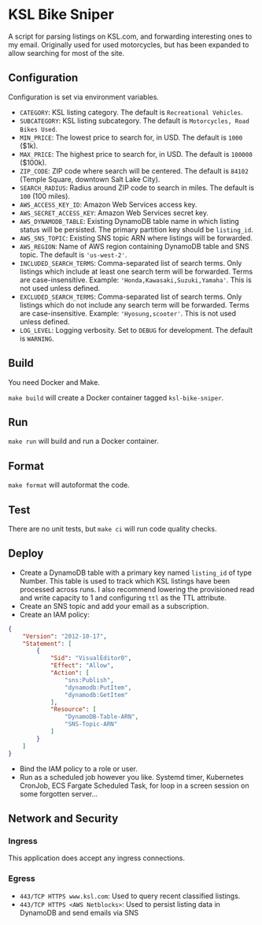 # KSL Bike Sniper

A script for parsing listings on KSL.com, and forwarding interesting ones to my
email. Originally used for used motorcycles, but has been expanded to allow
searching for most of the site.

## Configuration

Configuration is set via environment variables.

- `CATEGORY`: KSL listing category. The default is `Recreational Vehicles`.
- `SUBCATEGORY`: KSL listing subcategory. The default is `Motorcycles, Road Bikes Used`.
- `MIN_PRICE`: The lowest price to search for, in USD. The default is `1000` ($1k).
- `MAX_PRICE`: The highest price to search for, in USD. The default is `100000` ($100k).
- `ZIP_CODE`: ZIP code where search will be centered. The default is `84102` (Temple Square, downtown Salt Lake City).
- `SEARCH_RADIUS`: Radius around ZIP code to search in miles. The default is `100` (100 miles).
- `AWS_ACCESS_KEY_ID`: Amazon Web Services access key.
- `AWS_SECRET_ACCESS_KEY`: Amazon Web Services secret key.
- `AWS_DYNAMODB_TABLE`: Existing DynamoDB table name in which listing status will be persisted. The primary partition key should be `listing_id`.
- `AWS_SNS_TOPIC`: Existing SNS topic ARN where listings will be forwarded.
- `AWS_REGION`: Name of AWS region containing DynamoDB table and SNS topic. The default is `'us-west-2'`.
- `INCLUDED_SEARCH_TERMS`: Comma-separated list of search terms. Only listings which include at least one search term will be forwarded. Terms are case-insensitive. Example: `'Honda,Kawasaki,Suzuki,Yamaha'`. This is not used unless defined.
- `EXCLUDED_SEARCH_TERMS`: Comma-separated list of search terms. Only listings which do not include any search term will be forwarded. Terms are case-insensitive. Example: `'Hyosung,scooter'`. This is not used unless defined.
- `LOG_LEVEL`: Logging verbosity. Set to `DEBUG` for development. The default is `WARNING`.

## Build

You need Docker and Make.

`make build` will create a Docker container tagged `ksl-bike-sniper`.

## Run

`make run` will build and run a Docker container.

## Format

`make format` will autoformat the code.

## Test

There are no unit tests, but `make ci` will run code quality checks.

## Deploy

- Create a DynamoDB table with a primary key named `listing_id` of type Number. This table is used to track which KSL listings have been processed across runs. I also recommend lowering the provisioned read and write capacity to 1 and configuring `ttl` as the TTL attribute.
- Create an SNS topic and add your email as a subscription.
- Create an IAM policy:

```json
{
    "Version": "2012-10-17",
    "Statement": [
        {
            "Sid": "VisualEditor0",
            "Effect": "Allow",
            "Action": [
                "sns:Publish",
                "dynamodb:PutItem",
                "dynamodb:GetItem"
            ],
            "Resource": [
                "DynamoDB-Table-ARN",
                "SNS-Topic-ARN"
            ]
        }
    ]
}
```

- Bind the IAM policy to a role or user.
- Run as a scheduled job however you like. Systemd timer, Kubernetes CronJob, ECS Fargate Scheduled Task, for loop in a screen session on some forgotten server...

## Network and Security

### Ingress 

This application does accept any ingress connections.

### Egress

- `443/TCP HTTPS www.ksl.com`: Used to query recent classified listings.
- `443/TCP HTTPS <AWS Netblocks>`: Used to persist listing data in DynamoDB and send emails via SNS
